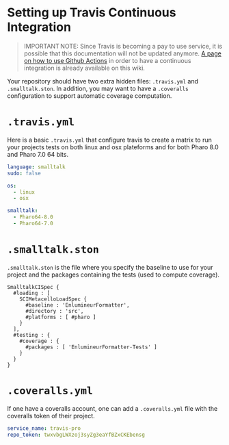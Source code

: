 # Setting up Travis Continuous Integration

> IMPORTANT NOTE: Since Travis is becoming a pay to use service, it is possible that this documentation will not be updated anymore.
> [A page on how to use Github Actions](General/GithubActions.md) in order to have a continuous integration is already available on this wiki.

Your repository should have two extra hidden files: `.travis.yml` and `.smalltalk.ston`.
In addition, you may want to have a `.coveralls` configuration to support automatic coverage computation.

# `.travis.yml`
Here is a basic `.travis.yml` that configure travis to create a matrix to run your projects tests on both linux and osx plateforms and for both Pharo 8.0 and Pharo 7.0 64 bits.

```yaml
language: smalltalk
sudo: false

os:
  - linux
  - osx

smalltalk:
  - Pharo64-8.0
  - Pharo64-7.0
```

# `.smalltalk.ston`
`.smalltalk.ston` is the file where you specify the baseline to use for your project and the packages containing the tests (used to compute coverage).

```
SmalltalkCISpec {
  #loading : [
    SCIMetacelloLoadSpec {
      #baseline : 'EnlumineurFormatter',
      #directory : 'src',
      #platforms : [ #pharo ]
    }
  ],
  #testing : {
    #coverage : {
      #packages : [ 'EnlumineurFormatter-Tests' ]
    }
  }
}
```

# `.coveralls.yml`
If one have a coveralls account, one can add a `.coveralls.yml` file with the coveralls token of their project.


```yaml
service_name: travis-pro
repo_token: twxvbgLWXzoj3syZg3eaYfBZxCKEbensg
```
